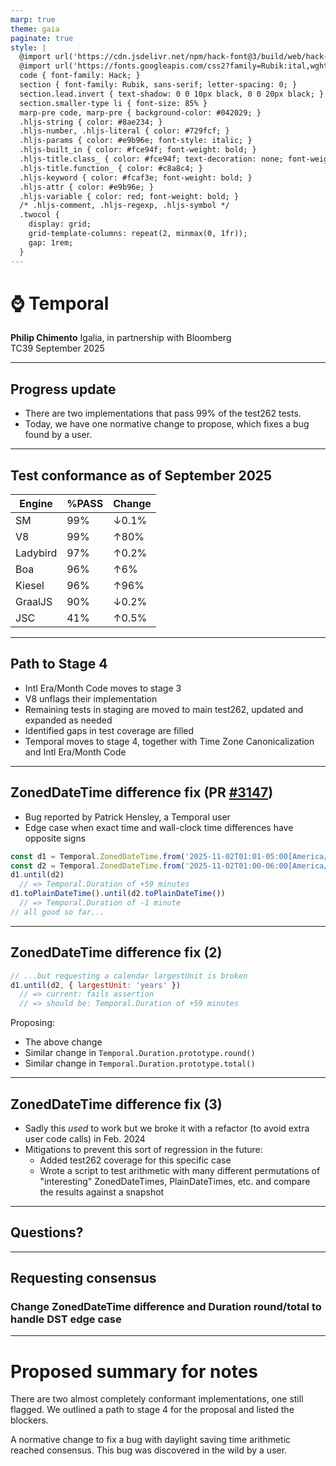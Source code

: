 ```yaml
---
marp: true
theme: gaia
paginate: true
style: |
  @import url('https://cdn.jsdelivr.net/npm/hack-font@3/build/web/hack-subset.css');
  @import url('https://fonts.googleapis.com/css2?family=Rubik:ital,wght@0,400;0,700;1,400;1,700&display=swap');
  code { font-family: Hack; }
  section { font-family: Rubik, sans-serif; letter-spacing: 0; }
  section.lead.invert { text-shadow: 0 0 10px black, 0 0 20px black; }
  section.smaller-type li { font-size: 85% }
  marp-pre code, marp-pre { background-color: #042029; }
  .hljs-string { color: #8ae234; }
  .hljs-number, .hljs-literal { color: #729fcf; }
  .hljs-params { color: #e9b96e; font-style: italic; }
  .hljs-built_in { color: #fce94f; font-weight: bold; }
  .hljs-title.class_ { color: #fce94f; text-decoration: none; font-weight: bold; }
  .hljs-title.function_ { color: #c8a8c4; }
  .hljs-keyword { color: #fcaf3e; font-weight: bold; }
  .hljs-attr { color: #e9b96e; }
  .hljs-variable { color: red; font-weight: bold; }
  /* .hljs-comment, .hljs-regexp, .hljs-symbol */
  .twocol {
    display: grid;
    grid-template-columns: repeat(2, minmax(0, 1fr));
    gap: 1rem;
  }
---
```


<!--
_class: invert lead
-->

# ⌚ **Temporal**

**Philip Chimento**
Igalia, in partnership with Bloomberg  
TC39 September 2025

---

## Progress update

- There are two implementations that pass 99% of the test262 tests.
- Today, we have one normative change to propose, which fixes a bug found by a user.

---

## Test conformance as of September 2025

<div class="twocol">
<div>

| Engine   | %PASS | Change |
| -------- | ----- | ------ |
| SM       | 99%   | ↓0.1%  |
| V8       | 99%   | ↑80%   |
| Ladybird | 97%   | ↑0.2%  |
| Boa      | 96%   | ↑6%    |
| Kiesel   | 96%   | ↑96%   |
| GraalJS  | 90%   | ↓0.2%  |
| JSC      | 41%   | ↑0.5%  |

</div>
<div>
  <canvas id="conformance-chart"></canvas>
</div>
</div>

<script src="https://cdn.jsdelivr.net/npm/chart.js"></script>

<script>
  const ctx = document.getElementById('conformance-chart');

  const results = {
    'SM': 9301,
    'V8': 9255,
    'Ladybird': 9034,
    'Boa': 9032,
    'Kiesel': 8961,
    'GraalJS': 8447,
    'JSC': 3850,
  };
  const totalTests = 9361;
  // test/staging/sm tests have noStrict flag. it's too much hassle to
  // keep track of whether an implementation fails the noStrict tests,
  // so we just count strict mode and default as two separate tests,
  // which is what test262-harness does

  Chart.defaults.font.family = 'Rubik';
  Chart.defaults.font.size = 16;
  new Chart(ctx, {
    type: 'bar',
    data: {
      labels: Object.keys(results),
      datasets: [{
        label: '% of test262 passing',
        // do not use =>
        data: Object.values(results).map(function (x) { return x * 100 / totalTests }),
        backgroundColor: '#a40000',
      }],
    },
    options: {
      aspectRatio: 1.4,
      indexAxis: 'y',
    },
  });
</script>

<!--
npx test262-harness --hostType=sm --hostPath=$HOME/.esvu/bin/sm -f Temporal "test/**/*.js"
npx test262-harness --hostType=v8 --hostPath=$HOME/.esvu/bin/v8 -f Temporal --hostArgs=--harmony-temporal -- "test/**/*.js"
npx test262-harness --hostType=libjs --hostPath=$HOME/.esvu/bin/ladybird-js -f Temporal --hostArgs=--use-test262-global -- "test/**/*.js"
npx test262-harness --hostType=jsc --hostPath=$HOME/.esvu/bin/jsc -f Temporal --hostArgs=--useTemporal=1 -- "test/**/*.js"
npx test262-harness --hostType=boa --hostPath=$HOME/.esvu/bin/boa-nightly -f Temporal -- "test/**/*.js"  # requires https://github.com/tc39/eshost/pull/147 and https://github.com/devsnek/esvu/pull/66
npx test262-harness --hostType=graaljs --hostPath=$HOME/.esvu/bin/graaljs -f Temporal --hostArgs='--experimental-options --js.temporal' -- "test/**/*.js"
npx test262-harness --hostType=hermes --hostPath=$HOME/Downloads/kiesel-linux-x86_64 -f Temporal -- "test/**/*.js"
npx test262-harness --hostType=node --hostPath=$HOME/.local/bin/deno -f Temporal --hostArgs='run --unstable-temporal' -- "test/**/*.js"
-->

---

## Path to Stage 4

- Intl Era/Month Code moves to stage 3
- V8 unflags their implementation
- Remaining tests in staging are moved to main test262, updated and expanded as needed
- Identified gaps in test coverage are filled
- Temporal moves to stage 4, together with Time Zone Canonicalization and Intl Era/Month Code

---

## ZonedDateTime difference fix (PR [#3147](https://github.com/tc39/proposal-temporal/pull/3147))

- Bug reported by Patrick Hensley, a Temporal user
- Edge case when exact time and wall-clock time differences have opposite signs

```js
const d1 = Temporal.ZonedDateTime.from('2025-11-02T01:01-05:00[America/Chicago]');
const d2 = Temporal.ZonedDateTime.from('2025-11-02T01:00-06:00[America/Chicago]');
d1.until(d2)
  // => Temporal.Duration of +59 minutes
d1.toPlainDateTime().until(d2.toPlainDateTime())
  // => Temporal.Duration of -1 minute
// all good so far...
```

---

## ZonedDateTime difference fix (2)

```js
// ...but requesting a calendar largestUnit is broken
d1.until(d2, { largestUnit: 'years' })
  // => current: fails assertion
  // => should be: Temporal.Duration of +59 minutes
```

Proposing:
- The above change
- Similar change in `Temporal.Duration.prototype.round()`
- Similar change in `Temporal.Duration.prototype.total()`

---

## ZonedDateTime difference fix (3)

- Sadly this _used_ to work but we broke it with a refactor (to avoid extra user code calls) in Feb. 2024
- Mitigations to prevent this sort of regression in the future:
  - Added test262 coverage for this specific case
  - Wrote a script to test arithmetic with many different permutations of "interesting" ZonedDateTimes, PlainDateTimes, etc. and compare the results against a snapshot

---

<!-- _class: lead -->

## Questions?

---

<!-- _class: lead -->

## Requesting consensus
### Change ZonedDateTime difference and Duration round/total to handle DST edge case

---

# Proposed summary for notes

There are two almost completely conformant implementations, one still flagged. We outlined a path to stage 4 for the proposal and listed the blockers.

A normative change to fix a bug with daylight saving time arithmetic reached consensus. This bug was discovered in the wild by a user.
